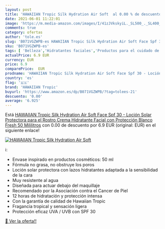 ```yaml
---
layout: post
title: 'HAWAIIAN Tropic Silk Hydration Air Soft  al 0.00 % de descuento'
date: 2021-06-01 11:22:01
image: 'https://m.media-amazon.com/images/I/41zJVkskyiL._SL500_._SL400_.jpg'
comments: true
category: ofertas
author: 'tole.es'
slug: 'B071VGZWPB-es HAWAIIAN Tropic Silk Hydration Air Soft Face Spf 30 -...'
sku: 'B071VGZWPB-es'
tags: [ 'Belleza','Hidratantes faciales','Productos para el cuidado de la cara','Productos para el cuidado de la piel','crema','hawaiian tropic','hidratante', ]
actualPrice: 6.9 EUR
currency: EUR
price: 6.9
comparePrice:  EUR
prodname: 'HAWAIIAN Tropic Silk Hydration Air Soft Face Spf 30 - Loción Solar Protectora para el Rostro  Crema Hidratante Facial con Protección  Blanco  Fresh  50 Mililitros'
country: 'es'
flag: '🇪🇸'
brand: 'HAWAIIAN Tropic'
buyurl: 'https://www.amazon.es/dp/B071VGZWPB/?tag=tolees-21'
descuento: '0.00'
average: '6.925'
---
```


Está [HAWAIIAN Tropic Silk Hydration Air Soft Face Spf 30 - Loción Solar Protectora para el Rostro  Crema Hidratante Facial con Protección  Blanco  Fresh  50 Mililitros](https://www.amazon.es/dp/B071VGZWPB/?tag=tolees-21) con 0.00 de descuento por 6.9 EUR (original:  EUR) en el siguiente enlace!

[![HAWAIIAN Tropic Silk Hydration Air Soft ](https://m.media-amazon.com/images/I/41zJVkskyiL._SL500_._SL400_.jpg)](https://www.amazon.es/dp/B071VGZWPB/?tag=tolees-21)

ℹ️:

- Envase inspirado en productos cosméticos: 50 ml
- Fórmula no grasa, no obstruye los poros
- Loción solar protectora con lazos hidratantes adaptada a la sensibilidad de la cara
- Muy resistente al agua
- Diseñada para actuar debajo del maquillaje
- Recomendado por la Asociación contra el Cancer de Piel
- 12 horas de hidratación y protección intensa
- Con la garantía de calidad de Hawaiian Tropic
- Fragancia tropical y sensación ligera
- Protección eficaz UVA / UVB con SPF 30

[🛒 Ver la oferta!!](https://www.amazon.es/dp/B071VGZWPB/?tag=tolees-21)
